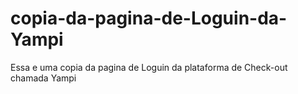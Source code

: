 # copia-da-pagina-de-Loguin-da-Yampi
Essa e uma copia da pagina de Loguin da plataforma de Check-out chamada Yampi 
